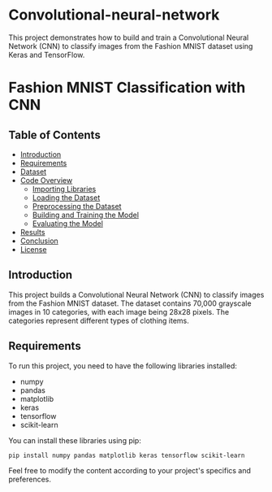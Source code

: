 # Convolutional-neural-network
This project demonstrates how to build and train a Convolutional Neural Network (CNN) to classify images from the Fashion MNIST dataset using Keras and TensorFlow.

# Fashion MNIST Classification with CNN

## Table of Contents

- [Introduction](#introduction)
- [Requirements](#requirements)
- [Dataset](#dataset)
- [Code Overview](#code-overview)
  - [Importing Libraries](#importing-libraries)
  - [Loading the Dataset](#loading-the-dataset)
  - [Preprocessing the Dataset](#preprocessing-the-dataset)
  - [Building and Training the Model](#building-and-training-the-model)
  - [Evaluating the Model](#evaluating-the-model)
- [Results](#results)
- [Conclusion](#conclusion)
- [License](#license)

## Introduction

This project builds a Convolutional Neural Network (CNN) to classify images from the Fashion MNIST dataset. The dataset contains 70,000 grayscale images in 10 categories, with each image being 28x28 pixels. The categories represent different types of clothing items.

## Requirements

To run this project, you need to have the following libraries installed:

- numpy
- pandas
- matplotlib
- keras
- tensorflow
- scikit-learn

You can install these libraries using pip:

```bash
pip install numpy pandas matplotlib keras tensorflow scikit-learn
```

Feel free to modify the content according to your project's specifics and preferences.

